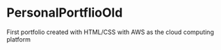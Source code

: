 # PersonalPortflioOld
First portfolio created with HTML/CSS with AWS as the cloud computing platform
